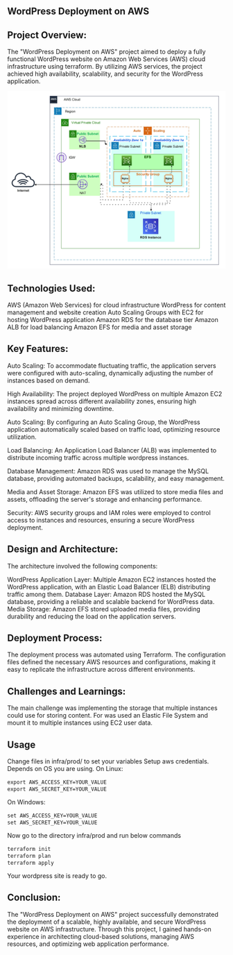 ## WordPress Deployment on AWS ##

## Project Overview: ##
The "WordPress Deployment on AWS" project aimed to deploy a fully functional WordPress website on Amazon Web Services (AWS) cloud infrastructure using terraform. By utilizing AWS services, the project achieved high availability, scalability, and security for the WordPress application.

![Scheme](images/scheme.jpg)
## Technologies Used: ##

AWS (Amazon Web Services) for cloud infrastructure
WordPress for content management and website creation
Auto Scaling Groups with EC2 for hosting WordPress application
Amazon RDS for the database tier
Amazon ALB for load balancing
Amazon EFS for media and asset storage

## Key Features: ##

Auto Scaling: To accommodate fluctuating traffic, the application servers were configured with auto-scaling, dynamically adjusting the number of instances based on demand.

High Availability: The project deployed WordPress on multiple Amazon EC2 instances spread across different availability zones, ensuring high availability and minimizing downtime.

Auto Scaling: By configuring an Auto Scaling Group, the WordPress application automatically scaled based on traffic load, optimizing resource utilization.

Load Balancing: An Application Load Balancer (ALB) was implemented to distribute incoming traffic across multiple wordpress  instances.

Database Management: Amazon RDS was used to manage the MySQL database, providing automated backups, scalability, and easy management.

Media and Asset Storage: Amazon EFS was utilized to store media files and assets, offloading the server's storage and enhancing performance.

Security: AWS security groups and IAM roles were employed to control access to instances and resources, ensuring a secure WordPress deployment.

## Design and Architecture: ##
The architecture involved the following components:

WordPress Application Layer: Multiple Amazon EC2 instances hosted the WordPress application, with an Elastic Load Balancer (ELB) distributing traffic among them.
Database Layer: Amazon RDS hosted the MySQL database, providing a reliable and scalable backend for WordPress data.
Media Storage: Amazon EFS stored uploaded media files, providing durability and reducing the load on the application servers.


## Deployment Process: ##
The deployment process was automated using Terraform. The configuration files defined the necessary AWS resources and configurations, making it easy to replicate the infrastructure across different environments.


## Challenges and Learnings: ##
The main  challenge was implementing the storage that multiple instances could use for storing content. For was used an Elastic File System and mount it to multiple instances using EC2 user data. 

## Usage ##

Change files in infra/prod/ to set your variables
Setup aws credentials.
Depends on OS you are using.
On Linux:
```
export AWS_ACCESS_KEY=YOUR_VALUE
export AWS_SECRET_KEY=YOUR_VALUE
```
On Windows:
```
set AWS_ACCESS_KEY=YOUR_VALUE
set AWS_SECRET_KEY=YOUR_VALUE
```
Now go to the directory infra/prod and run below commands<br />
```
terraform init
terraform plan
terraform apply
```
Your wordpress site is ready to go.


## Conclusion: ##
The "WordPress Deployment on AWS" project successfully demonstrated the deployment of a scalable, highly available, and secure WordPress website on AWS infrastructure. Through this project, I gained hands-on experience in architecting cloud-based solutions, managing AWS resources, and optimizing web application performance.

